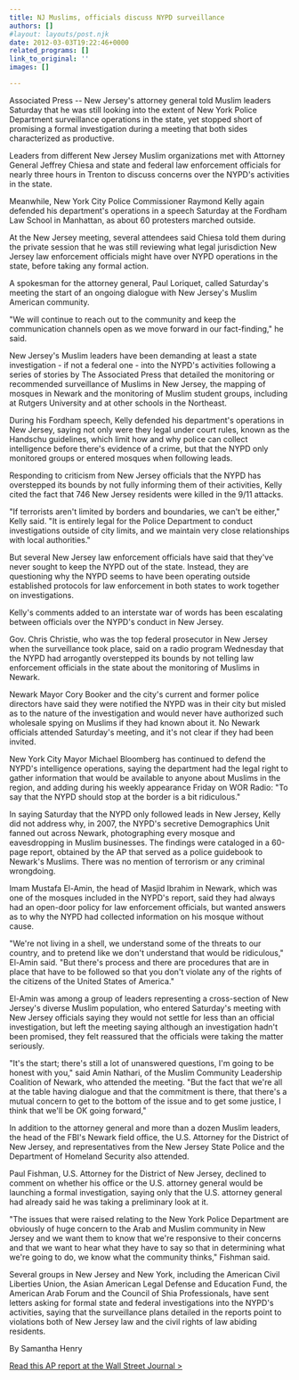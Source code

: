 ```yaml
---
title: NJ Muslims, officials discuss NYPD surveillance
authors: []
#layout: layouts/post.njk
date: 2012-03-03T19:22:46+0000
related_programs: []
link_to_original: ''
images: []

---
```

Associated Press -- New Jersey's attorney general told Muslim leaders Saturday that he was still looking into the extent of New York Police Department surveillance operations in the state, yet stopped short of promising a formal investigation during a meeting that both sides characterized as productive.

Leaders from different New Jersey Muslim organizations met with Attorney General Jeffrey Chiesa and state and federal law enforcement officials for nearly three hours in Trenton to discuss concerns over the NYPD's activities in the state.

Meanwhile, New York City Police Commissioner Raymond Kelly again defended his department's operations in a speech Saturday at the Fordham Law School in Manhattan, as about 60 protesters marched outside.

At the New Jersey meeting, several attendees said Chiesa told them during the private session that he was still reviewing what legal jurisdiction New Jersey law enforcement officials might have over NYPD operations in the state, before taking any formal action.

A spokesman for the attorney general, Paul Loriquet, called Saturday's meeting the start of an ongoing dialogue with New Jersey's Muslim American community.

"We will continue to reach out to the community and keep the communication channels open as we move forward in our fact-finding," he said.

New Jersey's Muslim leaders have been demanding at least a state investigation - if not a federal one - into the NYPD's activities following a series of stories by The Associated Press that detailed the monitoring or recommended surveillance of Muslims in New Jersey, the mapping of mosques in Newark and the monitoring of Muslim student groups, including at Rutgers University and at other schools in the Northeast.

During his Fordham speech, Kelly defended his department's operations in New Jersey, saying not only were they legal under court rules, known as the Handschu guidelines, which limit how and why police can collect intelligence before there's evidence of a crime, but that the NYPD only monitored groups or entered mosques when following leads.

Responding to criticism from New Jersey officials that the NYPD has overstepped its bounds by not fully informing them of their activities, Kelly cited the fact that 746 New Jersey residents were killed in the 9/11 attacks.

"If terrorists aren't limited by borders and boundaries, we can't be either," Kelly said. "It is entirely legal for the Police Department to conduct investigations outside of city limits, and we maintain very close relationships with local authorities."

But several New Jersey law enforcement officials have said that they've never sought to keep the NYPD out of the state. Instead, they are questioning why the NYPD seems to have been operating outside established protocols for law enforcement in both states to work together on investigations.

Kelly's comments added to an interstate war of words has been escalating between officials over the NYPD's conduct in New Jersey.

Gov. Chris Christie, who was the top federal prosecutor in New Jersey when the surveillance took place, said on a radio program Wednesday that the NYPD had arrogantly overstepped its bounds by not telling law enforcement officials in the state about the monitoring of Muslims in Newark.

Newark Mayor Cory Booker and the city's current and former police directors have said they were notified the NYPD was in their city but misled as to the nature of the investigation and would never have authorized such wholesale spying on Muslims if they had known about it. No Newark officials attended Saturday's meeting, and it's not clear if they had been invited.

New York City Mayor Michael Bloomberg has continued to defend the NYPD's intelligence operations, saying the department had the legal right to gather information that would be available to anyone about Muslims in the region, and adding during his weekly appearance Friday on WOR Radio: "To say that the NYPD should stop at the border is a bit ridiculous."

In saying Saturday that the NYPD only followed leads in New Jersey, Kelly did not address why, in 2007, the NYPD's secretive Demographics Unit fanned out across Newark, photographing every mosque and eavesdropping in Muslim businesses. The findings were cataloged in a 60-page report, obtained by the AP that served as a police guidebook to Newark's Muslims. There was no mention of terrorism or any criminal wrongdoing.

Imam Mustafa El-Amin, the head of Masjid Ibrahim in Newark, which was one of the mosques included in the NYPD's report, said they had always had an open-door policy for law enforcement officials, but wanted answers as to why the NYPD had collected information on his mosque without cause.

"We're not living in a shell, we understand some of the threats to our country, and to pretend like we don't understand that would be ridiculous," El-Amin said. "But there's process and there are procedures that are in place that have to be followed so that you don't violate any of the rights of the citizens of the United States of America."

El-Amin was among a group of leaders representing a cross-section of New Jersey's diverse Muslim population, who entered Saturday's meeting with New Jersey officials saying they would not settle for less than an official investigation, but left the meeting saying although an investigation hadn't been promised, they felt reassured that the officials were taking the matter seriously.

"It's the start; there's still a lot of unanswered questions, I'm going to be honest with you," said Amin Nathari, of the Muslim Community Leadership Coalition of Newark, who attended the meeting. "But the fact that we're all at the table having dialogue and that the commitment is there, that there's a mutual concern to get to the bottom of the issue and to get some justice, I think that we'll be OK going forward,"

In addition to the attorney general and more than a dozen Muslim leaders, the head of the FBI's Newark field office, the U.S. Attorney for the District of New Jersey, and representatives from the New Jersey State Police and the Department of Homeland Security also attended.

Paul Fishman, U.S. Attorney for the District of New Jersey, declined to comment on whether his office or the U.S. attorney general would be launching a formal investigation, saying only that the U.S. attorney general had already said he was taking a preliminary look at it.

"The issues that were raised relating to the New York Police Department are obviously of huge concern to the Arab and Muslim community in New Jersey and we want them to know that we're responsive to their concerns and that we want to hear what they have to say so that in determining what we're going to do, we know what the community thinks," Fishman said.

Several groups in New Jersey and New York, including the American Civil Liberties Union, the Asian American Legal Defense and Education Fund, the American Arab Forum and the Council of Shia Professionals, have sent letters asking for formal state and federal investigations into the NYPD's activities, saying that the surveillance plans detailed in the reports point to violations both of New Jersey law and the civil rights of law abiding residents.

By Samantha Henry

[Read this AP report at the Wall Street Journal >](https://online.wsj.com/article/APf63d119617df4224963d37b78284b8e8.html)